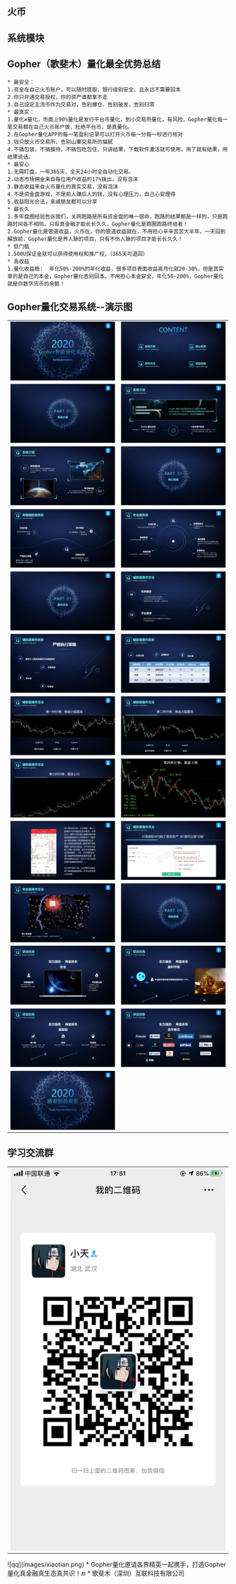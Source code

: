 ## 火币
## 系统模块
## Gopher（歌斐木）量化最全优势总结

~~~
* 最安全：
1.资金在自己火币账户，可以随时提取，银行级别安全，且永远不需要回本
2.你只开通交易授权，你的资产谁都拿不走
3.自己设定主流币作为交易对，告别爆仓，告别破发，告别归零
* 最真实：
1.量化≠量化，市面上90%量化是发行平台币量化，到小交易所量化，有风险，Gopher量化每一笔交易都在自己火币账户做，杜绝平台币，是真量化。
2.在Gopher量化APP的每一笔盈利记录可以打开火币每一分每一秒进行核对
3.钱只放火币交易所，告别山寨交易所的猫腻
4.不搞包装，不搞接待，不搞包吃包住，只讲结果，下载软件激活就可使用，用了就有结果，用结果说话。
* 最安心
1.无需盯盘，一年365天，全天24小时全自动化交易。
2.动态市场佣金来自每位用户收益的17%拨出，没有泡沫
3.静态收益来自火币量化的真实交易，没有泡沫
4.不是资金盘游戏，不是前人赚后人的钱，没有心理压力，自己心安理得
5.收益阳光合法，亲戚朋友都可以分享
* 最长久
1.多年盘圈经验告诉我们，关网跑路是所有资金盘的唯一宿命，跑路的结果都是一样的，只是跑路时间各不相同，只有真金融才能长长久久，Gopher量化是跑圈跑路终结者！
2.Gopher量化是管道收益，火币在，你的管道收益就在，不用担心辛辛苦苦大半年，一天回到解放前，Gopher量化是养人脉的项目，只有不伤人脉的项目才能长长久久！
* 低门槛
1.500U保证金就可以获得使用权和推广权，（365天可退回）
* 高收益
1.量化收益稳:  年化50%-200%的年化收益，很多项目表面收益高月化就20-30%，但是其实拿的是自己的本金，Gopher量化告别回本，不用担心本金安全，年化50-200%，Gopher量化就是你数字货币的余额！
~~~


## Gopher量化交易系统--演示图

<table>
    <tr>
        <td><img src="images/01.jpg"/></td>
        <td><img src="images/02.jpg"/></td>
    </tr>
     <tr>
        <td><img src="images/03.jpg"/></td>
        <td><img src="images/04.jpg"/></td>
    </tr> <tr>
        <td><img src="images/05.jpg"/></td>
        <td><img src="images/06.jpg"/></td>
    </tr> <tr>
        <td><img src="images/07.jpg"/></td>
        <td><img src="images/08.jpg"/></td>
    </tr> <tr>
        <td><img src="images/09.jpg"/></td>
        <td><img src="images/10.jpg"/></td>
    </tr> <tr>
        <td><img src="images/11.jpg"/></td>
        <td><img src="images/12.jpg"/></td>
    </tr> <tr>
        <td><img src="images/13.jpg"/></td>
        <td><img src="images/14.jpg"/></td>
    </tr> <tr>
        <td><img src="images/15.jpg"/></td>
        <td><img src="images/16.jpg"/></td>
    </tr>
	 <tr>
        <td><img src="images/17.jpg"/></td>
        <td><img src="images/18.jpg"/></td>
    </tr> <tr>
        <td><img src="images/19.jpg"/></td>
        <td><img src="images/20.jpg"/></td>
    </tr> <tr>
        <td><img src="images/21.jpg"/></td>
        <td><img src="images/22.jpg"/></td>
    </tr>
	</tr> <tr>
        <td><img src="images/23.jpg"/></td>
        <td><img src="images/24.jpg"/></td>
    </tr>
	</tr> <tr>
        <td><img src="images/25.jpg"/></td>
    </tr>
</table>


## 学习交流群
<table>
	<tr>
        <td><img src="images/xiaotian.png"/></td>
    </tr>
</table>
![qq](images/xiaotian.png)
* Gopher量化邀请各界精英一起携手，打造Gopher量化真金融真生态真共识！🔚
* 歌斐木（深圳）互联科技有限公司